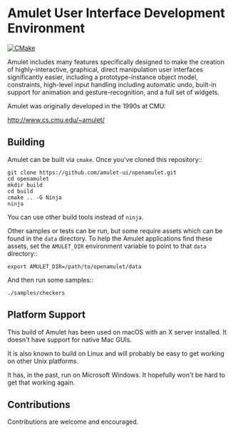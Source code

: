 # Amulet User Interface Development Environment

[![CMake](https://github.com/ProgrammerArchaeology/openamulet/actions/workflows/build.yml/badge.svg)](https://github.com/ProgrammerArchaeology/openamulet/actions/)

Amulet includes many features specifically designed
to make the creation of highly-interactive, graphical,
direct manipulation user interfaces significantly easier,
including a prototype-instance object model, constraints,
high-level input handling including automatic undo,
built-in support for animation and gesture-recognition,
and a full set of widgets.

Amulet was originally developed in the 1990s at CMU:

http://www.cs.cmu.edu/~amulet/

## Building

Amulet can be built via `cmake`. Once you've cloned
this repository::

    git clone https://github.com/amulet-ui/openamulet.git
    cd openamulet
    mkdir build
    cd build
    cmake .. -G Ninja
    ninja

You can use other build tools instead of `ninja`.

Other samples or tests can be run, but some require assets
which can be found in the `data` directory. To help
the Amulet applications find these assets, set the
`AMULET_DIR` environment variable to point to that
`data` directory::

    export AMULET_DIR=/path/to/openamulet/data

And then run some samples::

    ./samples/checkers

## Platform Support

This build of Amulet has been used on macOS with
an X server installed. It doesn't have support for
native Mac GUIs.

It is also known to build on Linux and will probably
be easy to get working on other Unix platforms.

It has, in the past, run on Microsoft Windows. It
hopefully won't be hard to get that working again.

## Contributions

Contributions are welcome and encouraged.
